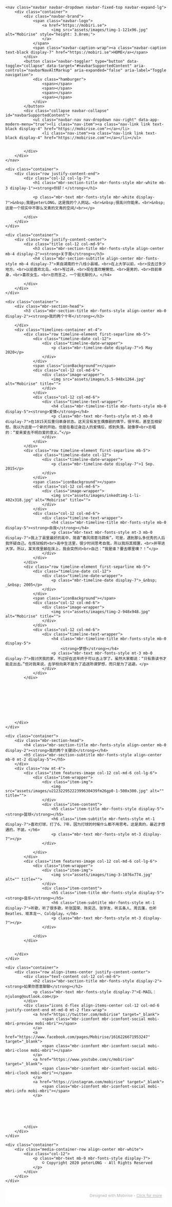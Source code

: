 <!DOCTYPE html>
<html  >
<head>
  <!-- Site made with Mobirise Website Builder v5.2.0, https://mobirise.com -->
  <meta charset="UTF-8">
  <meta http-equiv="X-UA-Compatible" content="IE=edge">
  <meta name="generator" content="Mobirise v5.2.0, mobirise.com">
  <meta name="viewport" content="width=device-width, initial-scale=1, minimum-scale=1">
  <link rel="shortcut icon" href="assets/images/timg-1-121x96.jpg" type="image/x-icon">
  <meta name="description" content="">
  
  
  <title>Home</title>
  <link rel="stylesheet" href="assets/web/assets/mobirise-icons2/mobirise2.css">
  <link rel="stylesheet" href="assets/tether/tether.min.css">
  <link rel="stylesheet" href="assets/bootstrap/css/bootstrap.min.css">
  <link rel="stylesheet" href="assets/bootstrap/css/bootstrap-grid.min.css">
  <link rel="stylesheet" href="assets/bootstrap/css/bootstrap-reboot.min.css">
  <link rel="stylesheet" href="assets/socicon/css/styles.css">
  <link rel="stylesheet" href="assets/dropdown/css/style.css">
  <link rel="stylesheet" href="assets/theme/css/style.css">
  <link rel="preload" as="style" href="assets/mobirise/css/mbr-additional.css"><link rel="stylesheet" href="assets/mobirise/css/mbr-additional.css" type="text/css">
  
  
  
  
</head>
<body>
  
  <section class="menu cid-s48OLK6784" once="menu" id="menu1-h">
    
    <nav class="navbar navbar-dropdown navbar-fixed-top navbar-expand-lg">
        <div class="container">
            <div class="navbar-brand">
                <span class="navbar-logo">
                    <a href="https://mobiri.se">
                        <img src="assets/images/timg-1-121x96.jpg" alt="Mobirise" style="height: 3.8rem;">
                    </a>
                </span>
                <span class="navbar-caption-wrap"><a class="navbar-caption text-black display-7" href="https://mobiri.se">HOME</a></span>
            </div>
            <button class="navbar-toggler" type="button" data-toggle="collapse" data-target="#navbarSupportedContent" aria-controls="navbarNavAltMarkup" aria-expanded="false" aria-label="Toggle navigation">
                <div class="hamburger">
                    <span></span>
                    <span></span>
                    <span></span>
                    <span></span>
                </div>
            </button>
            <div class="collapse navbar-collapse" id="navbarSupportedContent">
                <ul class="navbar-nav nav-dropdown nav-right" data-app-modern-menu="true"><li class="nav-item"><a class="nav-link link text-black display-4" href="https://mobirise.com"></a></li>
                    <li class="nav-item"><a class="nav-link link text-black display-4" href="https://mobirise.com"></a></li></ul>
                
                
            </div>
        </div>
    </nav>

</section>

<section class="header5 cid-shD5hVo8wJ mbr-fullscreen" id="header5-p">

    

    

    <div class="container">
        <div class="row justify-content-end">
            <div class="col-12 col-lg-7">
                <h1 class="mbr-section-title mbr-fonts-style mbr-white mb-3 display-1"><strong>你好！</strong></h1>
                
                <p class="mbr-text mbr-fonts-style mbr-white display-7">&nbsp;我是peterLONG，这是我的个人网站。<br>&nbsp;很高兴你能来。<br>&nbsp;这是一个现实中不那么文青的文青的空间/<br></p>
                
            </div>
        </div>
    </div>
</section>

<section class="content1 cid-s48udlf8KU" id="content1-8">
    
    <div class="container">
        <div class="row justify-content-center">
            <div class="title col-12 col-md-9">
                <h3 class="mbr-section-title mbr-fonts-style align-center mb-4 display-2"><strong>关于我</strong></h3>
                <h4 class="mbr-section-subtitle align-center mbr-fonts-style mb-4 display-7">来自湖南的十八线小县城，<br>在上大学以前，<br>没去过多少地方。<br>以前喜欢北岛，<br>写过诗，<br>现在喜欢睡懒觉。<br>是男的，<br>目前单身，<br>喜欢女生。<br>总而言之，一个挺无聊的人。</h4>
                
            </div>
        </div>
    </div>
</section>

<section class="timeline3 cid-shD8LLO4RS" id="timeline3-q">
    
    
    <div class="container">
        <div class="mbr-section-head">
            <h3 class="mbr-section-title mbr-fonts-style align-center mb-0 display-2"><strong>我的两个十年</strong></h3>
            
        </div>
        <div class="timelines-container mt-4">
            <div class="row timeline-element first-separline mb-5">
                <div class="timeline-date col-12">
                    <div class="timeline-date-wrapper">
                        <p class="mbr-timeline-date display-7">5 May 2020</p>
                    </div>
                </div>
                <span class="iconBackground"></span>
                <div class="col-12 col-md-6">
                    <div class="image-wrapper">
                        <img src="assets/images/5.5-948x1264.jpg" alt="Mobirise" title="">
                    </div>
                </div>
                <div class="col-12 col-md-6">
                    <div class="timeline-text-wrapper">
                        <h4 class="mbr-timeline-title mbr-fonts-style mb-0 display-5"><strong>爱情</strong></h4>
                        <p class="mbr-text mbr-fonts-style mt-3 mb-0 display-7">在1015天后重归单身状态。这天没有发生偶像剧的情节，很平和，甚至互相安慰。我以为这是一个新的开始，但是在看过身边人的爱情后，感到失落。就像李<br>志唱的：“爱来爱去不明白爱的意义。”</p>
                    </div>
                </div>
            </div>
            <div class="row timeline-element first-separline mb-5">
                <div class="timeline-date col-12">
                    <div class="timeline-date-wrapper">
                        <p class="mbr-timeline-date display-7">1 Sep. 2015</p>
                    </div>
                </div>
                <span class="iconBackground"></span>
                <div class="col-12 col-md-6">
                    <div class="image-wrapper">
                        <img src="assets/images/inkedtimg-1-li-402x318.jpg" alt="Mobirise" title="">
                    </div>
                </div>
                <div class="col-12 col-md-6">
                    <div class="timeline-text-wrapper">
                        <h4 class="mbr-timeline-title mbr-fonts-style mb-0 display-5"><strong>自我</strong></h4>
                        <p class="mbr-text mbr-fonts-style mt-3 mb-0 display-7">我上了县里最好的高中，简直“春风得意马蹄疾”。可是，遇到那么多优秀的人后我怀疑自己。在炼狱般的<br>高中生活里，很少时间思考自我，所以我将其搁置，<br>并带进大学。所以，某天夜里躺在床上，我会突然问<br>自己：“我是谁？要去哪里噢？！”</p>
                    </div>
                </div>
            </div>
            <div class="row timeline-element first-separline mb-5">
                <div class="timeline-date col-12">
                    <div class="timeline-date-wrapper">
                        <p class="mbr-timeline-date display-7">_&nbsp; _&nbsp; 2005</p>
                    </div>
                </div>
                <span class="iconBackground"></span>
                <div class="col-12 col-md-6">
                    <div class="image-wrapper">
                        <img src="assets/images/timg-2-948x948.jpg" alt="Mobirise" title="">
                    </div>
                </div>
                <div class="col-12 col-md-6">
                    <div class="timeline-text-wrapper">
                        <h4 class="mbr-timeline-title mbr-fonts-style mb-0 display-5">
                            <strong>梦想</strong></h4>
                        <p class="mbr-text mbr-fonts-style mt-3 mb-0 display-7">我讨厌我的家，不过好在这年终于可以去上学了。虽然大家都说：“只有靠读书才能走出去。”但对我来说，去学校向来不是为了追逐所谓梦想，而只是为了逃避。</p>
                    </div>
                </div>
            </div>
            
            
            
            
            
            
            
            
            
        </div>
    </div>
</section>

<section class="content1 cid-shDjiyeL90" id="content1-u">
    
    
    <div class="container">
        <div class="mbr-section-head">
            <h4 class="mbr-section-title mbr-fonts-style align-center mb-0 display-2"><strong>我的两个关键词</strong></h4>
            <h5 class="mbr-section-subtitle mbr-fonts-style align-center mb-0 mt-2 display-5"></h5>
        </div>
        <div class="row mt-4">
            <div class="item features-image сol-12 col-md-6 col-lg-6">
                <div class="item-wrapper">
                    <div class="item-img">
                        <img src="assets/images/u21232295222399630439fm26gp0-1-500x300.jpg" alt="" title="">
                    </div>
                    <div class="item-content">
                        <h5 class="item-title mbr-fonts-style display-5"><strong>篮球</strong></h5>
                        <h6 class="item-subtitle mbr-fonts-style mt-1 display-7">喜欢打球，打了6、7年，因为打球的时候什么都不用思考。这是真的，最近才想通的，不装。</h6>
                        <p class="mbr-text mbr-fonts-style mt-3 display-7"></p>
                    </div>
                    
                </div>
            </div>
            <div class="item features-image сol-12 col-md-6 col-lg-6">
                <div class="item-wrapper">
                    <div class="item-img">
                        <img src="assets/images/timg-3-1076x774.jpg" alt="" title="">
                    </div>
                    <div class="item-content">
                        <h5 class="item-title mbr-fonts-style display-5"><strong>音乐</strong></h5>
                        <h6 class="item-subtitle mbr-fonts-style mt-1 display-7">听歌，听了很多歌，听张国荣、陈奕迅、张学友，听五条人、周云蓬，也听Beatles、坂本龙一、Coldplay。</h6>
                        <p class="mbr-text mbr-fonts-style mt-3 display-7"></p>
                    </div>
                    
                </div>
            </div>


        </div>
    </div>
</section>

<section class="contacts4 cid-shDme5Enbw" id="contacts4-v">

    

    

    <div class="container">
        <div class="row align-items-center justify-content-center">
            <div class="text-content col-12 col-md-6">
                <h2 class="mbr-section-title mbr-fonts-style display-2"><strong>如果你愿意聊聊</strong></h2>
                <p class="mbr-text mbr-fonts-style display-7">E-MAIL：njulong@outlook.com</p>
            </div>
            <div class="icons d-flex align-items-center col-12 col-md-6 justify-content-end mt-md-0 mt-2 flex-wrap">
                <a href="https://twitter.com/mobirise" target="_blank">
                    <span class="mbr-iconfont mbr-iconfont-social mobi-mbri-preview mobi-mbri"></span>
                </a>
                <a href="https://www.facebook.com/pages/Mobirise/1616226671953247" target="_blank">
                    <span class="mbr-iconfont mbr-iconfont-social mobi-mbri-close mobi-mbri"></span>
                </a>
                <a href="https://www.youtube.com/c/mobirise" target="_blank">
                    <span class="mbr-iconfont mbr-iconfont-social mobi-mbri-clock mobi-mbri"></span>
                </a>
                <a href="https://instagram.com/mobirise" target="_blank">
                    <span class="mbr-iconfont mbr-iconfont-social mobi-mbri-info mobi-mbri"></span>
                </a>
                
                
                
                
                
                
            </div>
        </div>
    </div>
    
</section>

<section class="footer7 cid-shDic2mNFt" once="footers" id="footer7-r">

    

    

    <div class="container">
        <div class="media-container-row align-center mbr-white">
            <div class="col-12">
                <p class="mbr-text mb-0 mbr-fonts-style display-7">
                    © Copyright 2020 peterLONG - All Rights Reserved
                </p>
            </div>
        </div>
    </div>
</section><section style="background-color: #fff; font-family: -apple-system, BlinkMacSystemFont, 'Segoe UI', 'Roboto', 'Helvetica Neue', Arial, sans-serif; color:#aaa; font-size:12px; padding: 0; align-items: center; display: flex;"><a href="https://mobirise.site/a" style="flex: 1 1; height: 3rem; padding-left: 1rem;"></a><p style="flex: 0 0 auto; margin:0; padding-right:1rem;">Designed with Mobirise - <a href="https://mobirise.site/k" style="color:#aaa;">Click for more</a></p></section><script src="assets/web/assets/jquery/jquery.min.js"></script>  <script src="assets/popper/popper.min.js"></script>  <script src="assets/tether/tether.min.js"></script>  <script src="assets/bootstrap/js/bootstrap.min.js"></script>  <script src="assets/smoothscroll/smooth-scroll.js"></script>  <script src="assets/sociallikes/social-likes.js"></script>  <script src="assets/dropdown/js/nav-dropdown.js"></script>  <script src="assets/dropdown/js/navbar-dropdown.js"></script>  <script src="assets/touchswipe/jquery.touch-swipe.min.js"></script>  <script src="assets/theme/js/script.js"></script>  
  
  
</body>
</html>
